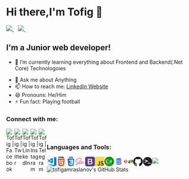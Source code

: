 # Hi there,I'm Tofig 👋

<!--[![Twitter Follow](https://img.shields.io/twitter/follow/devTofig?color=1DA1F2&logo=twitter&style=for-the-badge)](https://twitter.com/devTofig)-->
<a href="https://www.linkedin.com/in/tofigamraslanov/">
    <img src="https://img.shields.io/badge/linkedin-%230077B5.svg?&style=for-the-badge&logo=linkedin&logoColor=white" />
</a>&nbsp;&nbsp;
<a href="https://twitter.com/devTofig">
    <img src="https://img.shields.io/badge/Twitter-1DA1F2?style=for-the-badge&logo=twitter&logoColor=white"   />
</a>&nbsp;&nbsp;

## I'm a Junior web developer!

- 🌱 I’m currently learning everything about Frontend and Backend(.Net Core) Technologoies
<!-- - 👯 I’m looking to collaborate on JS-->
- 💬 Ask me about Anything
- 📫 How to reach me: [Linkedin Website](https://www.linkedin.com/in/tofigamraslanov/)
- 😄 Pronouns: He/Him
- ⚡ Fun fact: Playing football


### Connect with me:

[<img align="left" alt="Tofig | Facebook" width="22px" src="https://cdn.jsdelivr.net/npm/simple-icons@v3/icons/facebook.svg" />][facebook]
[<img align="left" alt="Tofig | Twitter" width="22px" src="https://cdn.jsdelivr.net/npm/simple-icons@v3/icons/twitter.svg" />][twitter]
[<img align="left" alt="Tofig | LinkedIn" width="22px" src="https://cdn.jsdelivr.net/npm/simple-icons@v3/icons/linkedin.svg" />][linkedin]
[<img align="left" alt="Tofig | Instagram" width="22px" src="https://cdn.jsdelivr.net/npm/simple-icons@v3/icons/instagram.svg" />][instagram]
[<img align="left" alt="Tofig | Telegram" width="22px" src="https://cdn.jsdelivr.net/npm/simple-icons@v3/icons/telegram.svg" />][telegram]

<br />

### Languages and Tools:

<img align="left" alt="Visual Studio Code" width="26px" src="https://raw.githubusercontent.com/github/explore/80688e429a7d4ef2fca1e82350fe8e3517d3494d/topics/visual-studio-code/visual-studio-code.png" />
<img align="left" alt="HTML5" width="26px" src="https://raw.githubusercontent.com/github/explore/80688e429a7d4ef2fca1e82350fe8e3517d3494d/topics/html/html.png" />
<img align="left" alt="CSS3" width="26px" src="https://raw.githubusercontent.com/github/explore/80688e429a7d4ef2fca1e82350fe8e3517d3494d/topics/css/css.png" />
<img align="left" alt="Sass" width="26px" src="https://raw.githubusercontent.com/github/explore/80688e429a7d4ef2fca1e82350fe8e3517d3494d/topics/sass/sass.png" />
<img align="left" alt="Bootsrap4" width="26px" src="https://raw.githubusercontent.com/github/explore/80688e429a7d4ef2fca1e82350fe8e3517d3494d/topics/bootstrap/bootstrap.png" />
<img align="left" alt="JavaScript" width="26px" src="https://raw.githubusercontent.com/github/explore/80688e429a7d4ef2fca1e82350fe8e3517d3494d/topics/javascript/javascript.png" />
<img align="left" alt="JavaScript" width="26px" src="https://raw.githubusercontent.com/github/explore/80688e429a7d4ef2fca1e82350fe8e3517d3494d/topics/csharp/csharp.png" />
<img align="left" alt="SQL" width="26px" src="https://raw.githubusercontent.com/github/explore/80688e429a7d4ef2fca1e82350fe8e3517d3494d/topics/sql/sql.png" />
<img align="left" alt="Git" width="26px" src="https://raw.githubusercontent.com/github/explore/80688e429a7d4ef2fca1e82350fe8e3517d3494d/topics/git/git.png" />
<img align="left" alt="GitHub" width="26px" src="https://raw.githubusercontent.com/github/explore/78df643247d429f6cc873026c0622819ad797942/topics/github/github.png" />
<img align="left" alt="Terminal" width="26px" src="https://raw.githubusercontent.com/github/explore/80688e429a7d4ef2fca1e82350fe8e3517d3494d/topics/terminal/terminal.png" />

<!--
[<img align="left" alt="React" width="26px" src="https://raw.githubusercontent.com/github/explore/80688e429a7d4ef2fca1e82350fe8e3517d3494d/topics/react/react.png" />][reactplaylist]
[<img align="left" alt="Node.js" width="26px" src="https://raw.githubusercontent.com/github/explore/80688e429a7d4ef2fca1e82350fe8e3517d3494d/topics/nodejs/nodejs.png" />][webdevplaylist]
[<img align="left" alt="Deno" width="26px" src="https://raw.githubusercontent.com/github/explore/361e2821e2dea67711cde99c9c40ed357061cf27/topics/deno/deno.png" />][webdevplaylist]
[<img align="left" alt="SQL" width="26px" src="https://raw.githubusercontent.com/github/explore/80688e429a7d4ef2fca1e82350fe8e3517d3494d/topics/sql/sql.png" />][webdevplaylist]
[<img align="left" alt="MySQL" width="26px" src="https://raw.githubusercontent.com/github/explore/80688e429a7d4ef2fca1e82350fe8e3517d3494d/topics/mysql/mysql.png" />][webdevplaylist]
[<img align="left" alt="MongoDB" width="26px" src="https://raw.githubusercontent.com/github/explore/80688e429a7d4ef2fca1e82350fe8e3517d3494d/topics/mongodb/mongodb.png" />][webdevplaylist]
-->
 

 <img align="center" src="https://github-readme-stats.vercel.app/api/top-langs/?username=tofigamraslanov&layout=compact)](https://github.com/tofigamraslanov/github-readme-stats" />

 
 <img align="left" display="block" alt="tofigamraslanov's GitHub Stats" src="https://github-readme-stats.vercel.app/api?username=tofigamraslanov&show_icons=true&hide_border=true&theme=radical" />

 
 
 
 
[facebook]: https://www.facebook.com/profile.php?id=100018219288069
[twitter]: https://twitter.com/devTofig
[instagram]: https://www.instagram.com/t0f1g.049
[linkedin]: https://www.linkedin.com/in/tofigamraslanov 
[telegram]: https://t.me/tofigamraslanov


